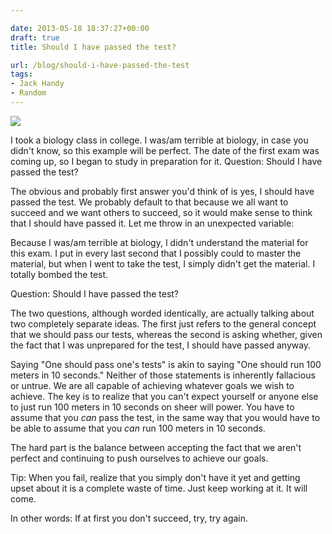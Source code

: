 ```yaml
---

date: 2013-05-18 18:37:27+00:00
draft: true
title: Should I have passed the test?

url: /blog/should-i-have-passed-the-test
tags:
- Jack Handy
- Random
---
```


![](http://static1.squarespace.com/static/5b29b282b27e39d3891a137e/5b29d50ac07b083624e43ad2/5b29d50bc07b083624e43aff/1529468459845/pexels-photo-210661-e1498097210510.jpeg)

  



I took a biology class in college. I was/am terrible at biology, in case you didn't know, so this example will be perfect. The date of the first exam was coming up, so I began to study in preparation for it.
Question: Should I have passed the test?




The obvious and probably first answer you'd think of is yes, I should have passed the test. We probably default to that because we all want to succeed and we want others to succeed, so it would make sense to think that I should have passed it. Let me throw in an unexpected variable:




Because I was/am terrible at biology, I didn't understand the material for this exam. I put in every last second that I possibly could to master the material, but when I went to take the test, I simply didn't get the material. I totally bombed the test.




Question: Should I have passed the test?




The two questions, although worded identically, are actually talking about two completely separate ideas. The first just refers to the general concept that we should pass our tests, whereas the second is asking whether, given the fact that I was unprepared for the test, I should have passed anyway.




Saying "One should pass one's tests" is akin to saying "One should run 100 meters in 10 seconds." Neither of those statements is inherently fallacious or untrue. We are all capable of achieving whatever goals we wish to achieve. The key is to realize that you can't expect yourself or anyone else to just run 100 meters in 10 seconds on sheer will power. You have to assume that you _can_ pass the test, in the same way that you would have to be able to assume that you _can_ run 100 meters in 10 seconds.




The hard part is the balance between accepting the fact that we aren't perfect and continuing to push ourselves to achieve our goals.




Tip: When you fail, realize that you simply don't have it yet and getting upset about it is a complete waste of time. Just keep working at it. It will come.




In other words: If at first you don't succeed, try, try again.
